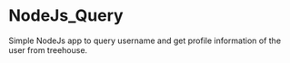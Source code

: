 # NodeJs_Query


Simple NodeJs app to query username and get profile information of the user from treehouse.
